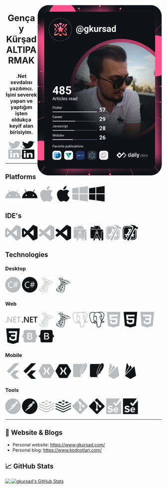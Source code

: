 <p>
  <a href="https://app.daily.dev/gkursad"><img src="https://github.com/gkursad/gkursad/blob/main/devcard.svg" width="400" alt="gkursad's Dev Card" align="right"/></a>
</p>
<p>
  <h1 align="center">Gençay Kürşad ALTIPARMAK</h1>
  <h3 align="center">.Net sevdalısı yazılımcı. İşini severek yapan ve yaptığım işten oldukça keyif alan birisiyim. </h3>    
  <p align="center">
    <a href="https://twitter.com/gkursad" target="_blank">
      <img align="center" src="/icons/twitter.svg#gh-dark-mode-only" alt="gkursad" height="30" width="40" />
      <img align="center" src="/icons-black/twitter.svg#gh-light-mode-only" alt="gkursad" height="30" width="40" />
    </a>
    <a href="https://linkedin.com/in/gkursad" target="boş">
      <img align="center" src="/icons/linkedin.svg#gh-dark-mode-only" alt="gkursad" height="30" width="40" />
      <img align="center" src="/icons-black/linkedin.svg#gh-light-mode-only" alt="gkursad" height="30" width="40" />
    </a>  
    <!--<a href="https://www.gkursad.com/" target="boş">
      <img align="center" src="/icons/linkedin.svg#gh-dark-mode-only" alt="gkursad" height="30" width="40" />
      <img align="center" src="/icons-black/linkedin.svg#gh-light-mode-only" alt="gkursad" height="30" width="40" />
    </a>-->
  </p>

  ---

## Platforms
<p align='left'>
 <img src='/icons/android.svg#gh-dark-mode-only' alt='android' width="50" heigth="50">  
 <img src='/icons-black/android.svg#gh-light-mode-only' alt='android' width="50" heigth="50"> 
 <img src='/icons/apple.svg#gh-dark-mode-only' alt='apple' width="50" heigth="50">
 <img src='/icons-black/apple.svg#gh-light-mode-only' alt='apple' width="50" heigth="50">
 <img src='/icons/windows.svg#gh-dark-mode-only' alt='windows' width="50" heigth="50"> 
 <img src='/icons-black/windows.svg#gh-light-mode-only' alt='windows' width="50" heigth="50">
</p>

## IDE's
<p align="left"> 
  <img src='/icons/visualstudio.svg#gh-dark-mode-only' alt='visualstudio' width="50" heigth="50"> 
  <img src='/icons-black/visualstudio.svg#gh-light-mode-only' alt='visualstudio' width="50" heigth="50"> 
  <img src='/icons/visualstudiocode.svg#gh-dark-mode-only' alt='visualstudiocode' width="50" heigth="50"> 
  <img src='/icons-black/visualstudiocode.svg#gh-light-mode-only' alt='visualstudiocode' width="50" heigth="50"> 
  <img src='/icons/androidstudio.svg#gh-dark-mode-only' alt='androidstudio' width="50" heigth="50"> 
  <img src='/icons-black/androidstudio.svg#gh-light-mode-only' alt='androidstudio' width="50" heigth="50"> 
  <img src='/icons/xcode.svg#gh-dark-mode-only' alt='xcode' width="50" heigth="50"> 
  <img src='/icons-black/xcode.svg#gh-light-mode-only' alt='xcode' width="50" heigth="50"> 
</p>

## Technologies 
<h3>Desktop</h3>
<p align="left"> 
  <img src='/icons/csharp.svg#gh-dark-mode-only' alt='csharp' width="50" heigth="50"> 
  <img src='/icons-black/csharp.svg#gh-light-mode-only' alt='csharp' width="50" heigth="50"> 
  <img src='/icons/microsoftsqlserver.svg#gh-dark-mode-only' alt='microsoftsqlserver' width="50" heigth="50"> 
  <img src='/icons-black/microsoftsqlserver.svg#gh-light-mode-only' alt='microsoftsqlserver' width="50" heigth="50"> 
</p>
<h3>Web</h3>
<p align="left"> 
  <img src='/icons/dotnet.svg#gh-dark-mode-only' alt='dotnet' width="50" heigth="50"> 
  <img src='/icons-black/dotnet.svg#gh-light-mode-only' alt='dotnet' width="50" heigth="50"> 
  <img src='/icons/microsoftsqlserver.svg#gh-dark-mode-only' alt='microsoftsqlserver' width="50" heigth="50"> 
  <img src='/icons-black/microsoftsqlserver.svg#gh-light-mode-only' alt='microsoftsqlserver' width="50" heigth="50"> 
  <img src='/icons/postgresql.svg#gh-dark-mode-only' alt='postgresql' width="50" heigth="50"> 
  <img src='/icons-black/postgresql.svg#gh-light-mode-only' alt='postgresql' width="50" heigth="50"> 
  <img src='/icons/html5.svg#gh-dark-mode-only' alt='html5' width="50" heigth="50"> 
  <img src='/icons-black/html5.svg#gh-light-mode-only' alt='html5' width="50" heigth="50"> 
  <img src='/icons/css3.svg#gh-dark-mode-only' alt='css3' width="50" heigth="50"> 
  <img src='/icons-black/css3.svg#gh-light-mode-only' alt='css3' width="50" heigth="50"> 
  <img src='/icons/bootstrap.svg#gh-dark-mode-only' alt='bootstrap' width="50" heigth="50"> 
  <img src='/icons-black/bootstrap.svg#gh-light-mode-only' alt='bootstrap' width="50" heigth="50"> 
</p>
<h3>Mobile</h3>
<p align="left">
  <img src='/icons/flutter.svg#gh-dark-mode-only' alt='flutter' width="50" heigth="50"> 
  <img src='/icons-black/flutter.svg#gh-light-mode-only' alt='flutter' width="50" heigth="50"> 
  <img src='/icons/xamarin.svg#gh-dark-mode-only' alt='xamarin' width="50" heigth="50"> 
  <img src='/icons-black/xamarin.svg#gh-light-mode-only' alt='xamarin' width="50" heigth="50">
  <img src='/icons/sqlite.svg#gh-dark-mode-only' alt='sqlite' width="50" heigth="50"> 
  <img src='/icons-black/sqlite.svg#gh-light-mode-only' alt='sqlite' width="50" heigth="50">
  <img src='/icons/firebase.svg#gh-dark-mode-only' alt='firebase' width="50" heigth="50"> 
  <img src='/icons-black/firebase.svg#gh-light-mode-only' alt='firebase' width="50" heigth="50"> 
</p>
<h3>Tools</h3>
<p align="left">
  <img src='/icons/postman.svg#gh-dark-mode-only' alt='postman' width="50" heigth="50"> 
  <img src='/icons-black/postman.svg#gh-light-mode-only' alt='postman' width="50" heigth="50"> 
  <img src='/icons/redis.svg#gh-dark-mode-only' alt='redis' width="50" heigth="50"> 
  <img src='/icons-black/redis.svg#gh-light-mode-only' alt='redis' width="50" heigth="50"> 
  <img src='/icons/git.svg#gh-dark-mode-only' alt='git' width="50" heigth="50"> 
  <img src='/icons-black/git.svg#gh-light-mode-only' alt='git' width="50" heigth="50"> 
  <img src='/icons/selenium.svg#gh-dark-mode-only' alt='selenium' width="50" heigth="50"> 
  <img src='/icons-black/selenium.svg#gh-light-mode-only' alt='selenium' width="50" heigth="50"> 
</p>
  
  ---

## 📝 Website & Blogs

- Personal website: https://www.gkursad.com/
- Personal blog: https://www.kodnotlari.com/

## &#x1f4c8; GitHub Stats

<a href="https://github.com/gkursad/gkursad">
  <img align="center" src="https://github-readme-stats.vercel.app/api/top-langs/?username=gkursad&hide=java,html,tex&title_color=ffffff&text_color=c9cacc&icon_color=2bbc8a&bg_color=1d1f21&langs_count=3" />
</a>
<a href="https://github.com/gkursad/gkursad">
  <img align="center" src="https://github-readme-stats.vercel.app/api?username=gkursad&show_icons=true&line_height=27&count_private=true&title_color=ffffff&text_color=c9cacc&icon_color=2bbc8a&bg_color=1d1f21" alt="gkursad's GitHub Stats" />
</a>


</p>
